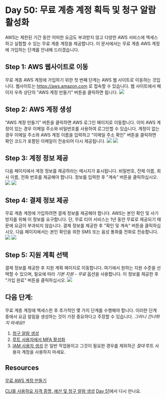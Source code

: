 # Day 50: 무료 계층 계정 획득 및 청구 알람 활성화

AWS는 제한된 기간 동안 어떠한 요금도 부과받지 않고 다양한 AWS 서비스에 액세스하고 실험할 수 있는 무료 계층 계정을 제공합니다. 이 문서에서는 무료 계층 AWS 계정에 가입하는 단계를 안내해 드리겠습니다.

## Step 1: AWS 웹사이트로 이동

무료 계층 AWS 계정에 가입하기 위한 첫 번째 단계는 AWS 웹 사이트로 이동하는 것입니다. 웹사이트는 https://aws.amazon.com 로 접속할 수 있습니다. 웹 사이트에서 페이지 우측 상단의 "AWS 계정 만들기" 버튼을 클릭하면 됩니다.
![](../../images/day50-1.png)

## Step 2: AWS 계정 생성

"AWS 계정 만들기" 버튼을 클릭하면 AWS 로그인 페이지로 이동합니다. 이미 AWS 계정이 있는 경우 이메일 주소와 비밀번호를 사용하여 로그인할 수 있습니다. 계정이 없는 경우 이메일 주소와 AWS 계정 이름을 입력하고 "이메일 주소 확인" 버튼을 클릭하면 확인 코드가 포함된 이메일이 전송되어 다시 제공됩니다.
![](../../images/day50-2.png)
![](../../images/day50-3.png)

## Step 3: 계정 정보 제공

다음 페이지에서 계정 정보를 제공하라는 메시지가 표시됩니다. 비밀번호, 전체 이름, 회사 이름, 전화 번호를 제공해야 합니다. 정보를 입력한 후 "계속" 버튼을 클릭하십시오.
![](../../images/day50-5.png)
![](../../images/day50-4.png)


## Step 4: 결제 정보 제공

무료 계층 계정에 가입하려면 결제 정보를 제공해야 합니다. AWS는 본인 확인 및 사기 방지를 위해 이 정보를 요구합니다. 단, 무료 티어 서비스는 1년 동안 무료로 제공되기 때문에 요금이 부과되지 않습니다. 결제 정보를 제공한 후 "확인 및 계속" 버튼을 클릭하십시오. 다음 페이지에서는 본인 확인을 위한 SMS 또는 음성 통화를 전화로 전송합니다.
![](../../images/day50-6.png)
![](../../images/day50-7.png)

## Step 5: 지원 계획 선택

결제 정보를 제공한 후 지원 계획 페이지로 이동합니다. 여기에서 원하는 지원 수준을 선택할 수 있으며, 필요에 따라 *기본 지원 - 무료* 옵션을 사용합니다. 이 정보를 제공한 후 "가입 완료" 버튼을 클릭하십시오.
![](../../images/day50-8.png)

## 다음 단계:

무료 계층 계정에 액세스한 후 추가적인 몇 가지 단계를 수행해야 합니다. 이러한 단계 중에서 요금 알림을 생성하는 것이 가장 중요하다고 주장할 수 있습니다. *그러니 건너뛰지 마세요!!*
1. [청구 알람 생성](https://docs.aws.amazon.com/AmazonCloudWatch/latest/monitoring/monitor_estimated_charges_with_cloudwatch.html)
2. [루트 사용자에서 MFA 활성화](https://docs.aws.amazon.com/accounts/latest/reference/root-user-mfa.html) 
3. [IAM 사용자 생성](https://docs.aws.amazon.com/IAM/latest/UserGuide/id_users_create.html) 은 일반 작업용이고 그것이 필요한 경우를 제외하곤 *절대* 루트 사용자 계정을 사용하지 마세요.

## Resources
[무료 AWS 계정 만들기](https://youtu.be/uZT8dA3G-S4)

[CLI를 사용하요 자격 증명, 예산 및 청구 알람 생성](https://youtu.be/OdUnNuKylHg)
[Day 51](day51.md)에서 다시 만나요.
